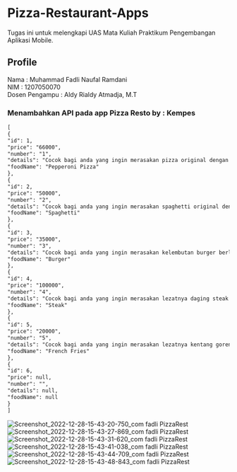 # Pizza-Restaurant-Apps
Tugas ini untuk melengkapi UAS Mata Kuliah Praktikum Pengembangan Aplikasi Mobile. <br/>

## Profile
Nama : Muhammad Fadli Naufal Ramdani <br/>
NIM : 1207050070 <br/>
Dosen Pengampu : Aldy Rialdy Atmadja, M.T

### Menambahkan API pada app Pizza Resto by : Kempes
```markdown
[
{
"id": 1,
"price": "66000",
"number": "1",
"details": "Cocok bagi anda yang ingin merasakan pizza original dengan taburan keju dan daging asap yang lezat",
"foodName": "Pepperoni Pizza"
},
{
"id": 2,
"price": "50000",
"number": "2",
"details": "Cocok bagi anda yang ingin merasakan spaghetti original dengan bumbu yang oriental",
"foodName": "Spaghetti"
},
{
"id": 3,
"price": "35000",
"number": "3",
"details": "Cocok bagi anda yang ingin merasakan kelembutan burger berlapiskan keju, sayuran dan daging yang tebal",
"foodName": "Burger"
},
{
"id": 4,
"price": "100000",
"number": "4",
"details": "Cocok bagi anda yang ingin merasakan lezatnya daging steak dipadukan dengan kentang yang lezat",
"foodName": "Steak"
},
{
"id": 5,
"price": "20000",
"number": "5",
"details": "Cocok bagi anda yang ingin merasakan lezatnya kentang goreng",
"foodName": "French Fries"
},
{
"id": 6,
"price": null,
"number": "",
"details": null,
"foodName": null
}
]
```
![Screenshot_2022-12-28-15-43-20-750_com fadli PizzaRest](https://user-images.githubusercontent.com/82891824/209791941-7e485060-a06e-4d35-a35c-e29fe6240a58.jpg)
![Screenshot_2022-12-28-15-43-27-869_com fadli PizzaRest](https://user-images.githubusercontent.com/82891824/209792045-be499bad-89a8-4c22-b1a0-d9d9f3e4be2a.jpg)
![Screenshot_2022-12-28-15-43-31-620_com fadli PizzaRest](https://user-images.githubusercontent.com/82891824/209792104-6443e6eb-c98d-4066-ae00-2375deb2487d.jpg)
![Screenshot_2022-12-28-15-43-41-038_com fadli PizzaRest](https://user-images.githubusercontent.com/82891824/209792188-07205984-5b2a-4e95-928d-2c8ea92b3330.jpg)
![Screenshot_2022-12-28-15-43-44-709_com fadli PizzaRest](https://user-images.githubusercontent.com/82891824/209792217-b561735b-dbc6-4b01-b7bb-2142c5c05811.jpg)
![Screenshot_2022-12-28-15-43-48-843_com fadli PizzaRest](https://user-images.githubusercontent.com/82891824/209792237-1c45c5c9-c05d-4921-8cf1-f9dd52973985.jpg)

